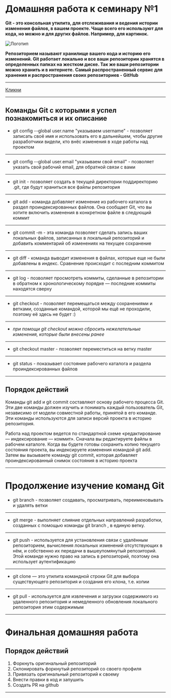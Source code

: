 # Домашняя работа к семинару №1

**Git - это консольная утилита, для отслеживания и ведения истории изменения файлов, в вашем проекте. Чаще всего его используют для кода, но можно и для других файлов. Например, для картинок.**

![Логотип](/FinalLessonHomeWork/images/logo.jpg)

**Репозиторием называют хранилище вашего кода и историю его изменений. Git работает локально и все ваши репозитории хранятся в определенных папках на жестком диске.
Так же ваши репозитории можно хранить и в интернете.**
**Самый распространенный сервис для хранения и распространения своих репозиториев - GitHub**
***
[Кликни](https://www.github.com/)
***

## Команды Git с которыми я успел познакомиться и их описание

* git config --global user.name "указываем username" - позволяет записать своё имя и использовать его в дальнейшем, чтобы другие разработчики видели, кто внёс изменения в ходе работы над проектом
***
* git config --global user.email "указываем свой email" - позволяет указать свой рабочий email, для обратной связи с вами
***
* git init - позволяет создать в текущей директории поддиректорию .git, где будут храниться все файлы репозитория
***
* git add - команда добавляет изменение из рабочего каталога в раздел проиндексированных файлов. Она сообщает Git, что вы хотите включить изменения в конкретном файле в следующий коммит
***
* git commit -m - эта команда позволяет сделать запись ваших локальных файлов, записанных в локальный репозиторий и добавить комментарий об изменениях на текущее сохранение
***
* git diff - команда выводит изменения в файлах, которые еще не были добавлены в индекс. Сравнение происходит с последним коммитом
***
* git log - позволяет просмотреть коммиты, сделанные в репозитории в обратном к хронологическому порядке — последние коммиты находятся сверху
***
* git checkout - позволяет перемещаться между сохранениями и ветками, созданные командой, которой мы ещё не проходили, поэтому её здесь не будет :)
***
* *при помощи git checkout можно сбросить нежелательные изменения, которые были внесены ранее*
***
* git checkout master - позволяет переместиться на ветку master
***
* git status - показывает состояние рабочего каталога и раздела проиндексированных файлов
***

## Порядок действий
Команды git add и git commit составляют основу рабочего процесса Git. Эти две команды должен изучить и понимать каждый пользователь Git, независимо от модели совместной работы, принятой в его команде. Эти команды используются для записи версий проекта в историю репозитория.

Работа над проектом ведется по стандартной схеме «редактирование — индексирование — коммит». Сначала вы редактируете файлы в рабочем каталоге. Когда вы будете готовы сохранить копию текущего состояния проекта, вы индексируете изменения командой git add. Затем вы вызываете команду git commit, которая добавляет проиндексированный снимок состояния в историю проекта
***
# Продолжение изучение команд Git

* git branch -  позволяет создавать, просматривать, переименовывать и удалять ветки
***
* git merge -  выполняет слияние отдельных направлений разработки, созданных с помощью команды git branch , в единую ветку.
***

* git push - используется для установления связи с удалённым репозиторием, вычисления локальных изменений отсутствующих в нём, и собственно их передачи в вышеупомянутый репозиторий. Этой команде нужно право на запись в репозиторий, поэтому она использует аутентификацию
***
* git clone — это утилита командной строки Git для выбора существующего репозитория и создания его клона, т.е. копии
***
* git pull - используется для извлечения и загрузки содержимого из удаленного репозитория и немедленного обновления локального репозитория этим содержимым
***

# Финальная домашняя работа

## Порядок действий

1. Форкнуть оригинальный репозиторий
2. Склонировать форкнутый репозиторий со своего профиля
3. Привязать оригинальный репозиторий к своему
4. Внести правки в код и запушить
5. Создать PR на github
***
